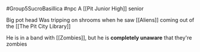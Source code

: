 #Group5SucroBasillica #npc 
A [[Pit Junior High]] senior

Big pot head
Was tripping on shrooms when he saw [[Aliens]] coming out of the [[The Pit City Library]]

He is in a band with [[Zombies]], but he is **completely unaware** that they're zombies
